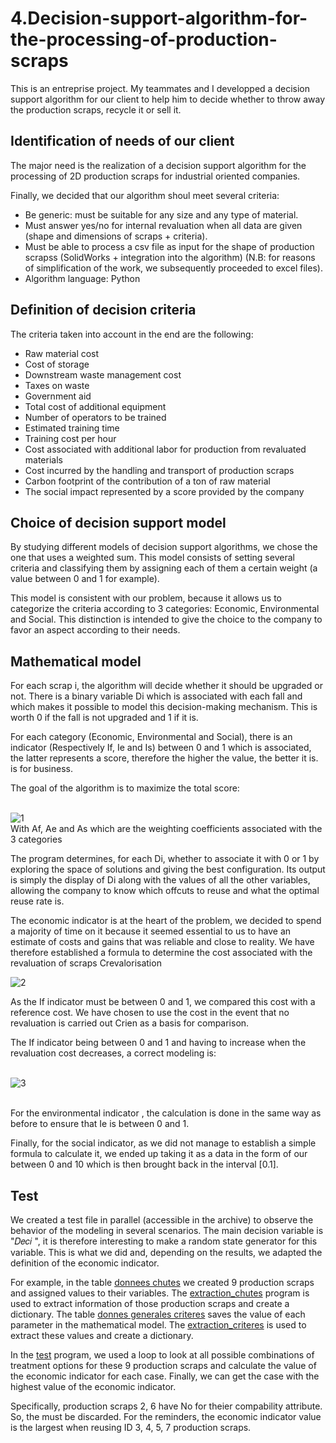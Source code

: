 # 4.Decision-support-algorithm-for-the-processing-of-production-scraps
This is an entreprise project. My teammates and I developped a decision support algorithm for our client to help him to decide whether to throw away the production scraps, recycle it or sell it.

## Identification of needs of our client
The major need is the realization of a decision support algorithm for the processing of 2D production scraps for industrial oriented companies.

Finally, we decided that our algorithm shoul meet several criteria:
- Be generic: must be suitable for any size and any type of material.
- Must answer yes/no for internal revaluation when all data are given (shape and dimensions of scraps + criteria).
- Must be able to process a csv file as input for the shape of production scrapss (SolidWorks + integration into the algorithm) (N.B: for reasons of simplification of the work, we subsequently proceeded to excel files).
- Algorithm language: Python

## Definition of decision criteria
The criteria taken into account in the end are the following:
- Raw material cost
- Cost of storage
- Downstream waste management cost
- Taxes on waste
- Government aid
- Total cost of additional equipment
- Number of operators to be trained
- Estimated training time
- Training cost per hour
- Cost associated with additional labor for production from revaluated materials
- Cost incurred by the handling and transport of production scraps
- Carbon footprint of the contribution of a ton of raw material
- The social impact represented by a score provided by the company

## Choice of decision support model
By studying different models of decision support algorithms, we chose the one that uses a weighted sum. This model consists of setting several criteria and classifying them by assigning each of them a certain weight (a value between 0 and 1 for example).

This model is consistent with our problem, because it allows us to categorize the criteria according to 3 categories: Economic, Environmental and Social. This distinction is intended to give the choice to the company to favor an aspect according to their needs.

## Mathematical model
For each scrap i, the algorithm will decide whether it should be upgraded or not. There is a binary variable Di which is associated with each fall and which makes it possible to model this decision-making mechanism. This is worth 0 if the fall is not upgraded and 1 if it is.

For each category (Economic, Environmental and Social), there is an indicator (Respectively If, Ie and Is) between 0 and 1 which is associated, the latter represents a score, therefore the higher the value, the better it is. is for business.

The goal of the algorithm is to maximize the total score:

<br>![1](https://github.com/Weizhe-JIA/4.Decision-support-algorithm-for-the-processing-of-production-scraps/blob/main/imgs/1.png)
<br>With Af, Ae and As which are the weighting coefficients associated with the 3 categories

The program determines, for each Di, whether to associate it with 0 or 1 by exploring the space of solutions and giving the best configuration. Its output is simply the display of Di along with the values ​​of all the other variables, allowing the company to know which offcuts to reuse and what the optimal reuse rate is.

The economic indicator is at the heart of the problem, we decided to spend a majority of time on it because it seemed essential to us to have an estimate of costs and gains that was reliable and close to reality. We have therefore established a formula to determine the cost associated with the revaluation of scraps Crevalorisation

![2](https://github.com/Weizhe-JIA/4.Decision-support-algorithm-for-the-processing-of-production-scraps/blob/main/imgs/2.png)

As the If indicator must be between 0 and 1, we compared this cost with a reference cost. We have chosen to use the cost in the event that no revaluation is carried out Crien as a basis for comparison.

The If indicator being between 0 and 1 and having to increase when the revaluation cost decreases, a correct modeling is:

<br>![3](https://github.com/Weizhe-JIA/4.Decision-support-algorithm-for-the-processing-of-production-scraps/blob/main/imgs/3.png)

<br>For the environmental indicator , the calculation is done in the same way as before to ensure that Ie is between 0 and 1.

Finally, for the social indicator, as we did not manage to establish a simple formula to calculate it, we ended up taking it as a data in the form of our between 0 and 10 which is then brought back in the interval [0.1].

## Test
We created a test file in parallel (accessible in the archive) to observe the behavior of the modeling in several scenarios. The main decision variable is "𝐷𝑒𝑐𝑖
", it is therefore interesting to make a random state generator for this variable. This is what we did and, depending on the results, we adapted the definition of the economic indicator.

For example, in the table [donnees chutes](https://github.com/Weizhe-JIA/4.Decision-support-algorithm-for-the-processing-of-production-scraps/blob/main/donnees%20chutes.xlsx/) we created 9 production scraps and assigned values to their variables. The [extraction_chutes](https://github.com/Weizhe-JIA/4.Decision-support-algorithm-for-the-processing-of-production-scraps/blob/main/extraction_chutes.py/) program is used to extract information of those production scraps and create a dictionary. The table [donnes generales criteres](https://github.com/Weizhe-JIA/4.Decision-support-algorithm-for-the-processing-of-production-scraps/blob/main/donnees%20generales%20criteres.xlsx/) saves the value of each parameter in the mathematical model. The [extraction_criteres](https://github.com/Weizhe-JIA/4.Decision-support-algorithm-for-the-processing-of-production-scraps/blob/main/extraction_criteres.py/) is used to extract these values and create a dictionary.

In the [test](https://github.com/Weizhe-JIA/4.Decision-support-algorithm-for-the-processing-of-production-scraps/blob/main/test.py/) program, we used a loop to look at all possible combinations of treatment options for these 9 production scraps and calculate the value of the economic indicator for each case. Finally, we can get the case with the highest value of the economic indicator.

Specifically, production scraps 2, 6 have No for theier compability attribute. So, the must be discarded. For the reminders, the economic indicator value is the largest when reusing ID 3, 4, 5, 7 production scraps.
